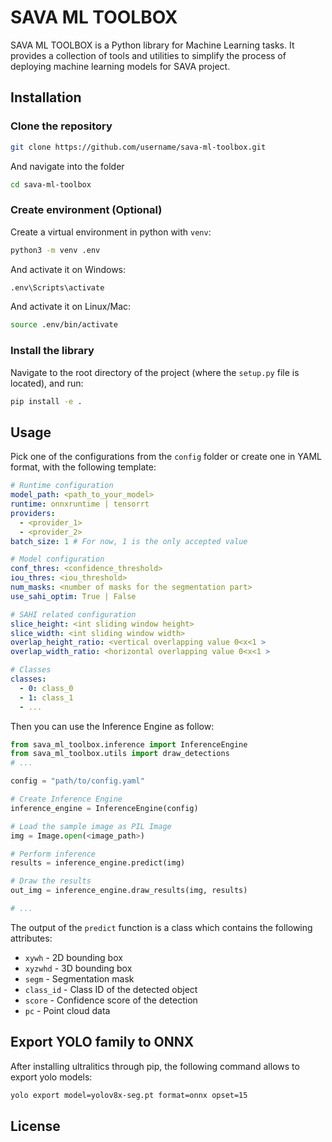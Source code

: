 # SAVA ML TOOLBOX

SAVA ML TOOLBOX is a Python library for Machine Learning tasks. It provides a collection of tools and utilities to simplify the process of deploying machine learning models for SAVA project.

## Installation

### Clone the repository

```bash
git clone https://github.com/username/sava-ml-toolbox.git
```
And navigate into the folder
```bash
cd sava-ml-toolbox
```

### Create environment (Optional)

Create a virtual environment in python with `venv`:
```bash
python3 -m venv .env
``` 
And activate it on Windows:
```bash 
.env\Scripts\activate 
```
And activate it on Linux/Mac:
```bash 
source .env/bin/activate 
```
### Install the library
Navigate to the root directory of the project (where the `setup.py` file is located), and run:
```bash 
pip install -e .
```
## Usage
Pick one of the configurations from the `config` folder or create one in YAML format, with the following template:

```yaml
# Runtime configuration
model_path: <path_to_your_model>
runtime: onnxruntime | tensorrt
providers:
  - <provider_1>
  - <provider_2>
batch_size: 1 # For now, 1 is the only accepted value

# Model configuration
conf_thres: <confidence_threshold>
iou_thres: <iou_threshold>
num_masks: <number of masks for the segmentation part>
use_sahi_optim: True | False

# SAHI related configuration
slice_height: <int sliding window height> 
slice_width: <int sliding window width>  
overlap_height_ratio: <vertical overlapping value 0<x<1 >
overlap_width_ratio: <horizontal overlapping value 0<x<1 >

# Classes
classes:
  - 0: class_0
  - 1: class_1
  - ...

```

Then you can use the Inference Engine as follow:
```python
from sava_ml_toolbox.inference import InferenceEngine
from sava_ml_toolbox.utils import draw_detections
# ...

config = "path/to/config.yaml"

# Create Inference Engine
inference_engine = InferenceEngine(config)

# Load the sample image as PIL Image
img = Image.open(<image_path>)

# Perform inference
results = inference_engine.predict(img)

# Draw the results
out_img = inference_engine.draw_results(img, results)

# ...
```

The output of the `predict` function is a class which contains the following attributes:

- `xywh` - 2D bounding box
- `xyzwhd` - 3D bounding box
- `segm` - Segmentation mask
- `class_id`  - Class ID of the detected object
- `score` - Confidence score of the detection
- `pc`  - Point cloud data

## Export YOLO family to ONNX

After installing ultralitics through pip, the following command allows to export yolo models:
```bash
yolo export model=yolov8x-seg.pt format=onnx opset=15
```


## License

